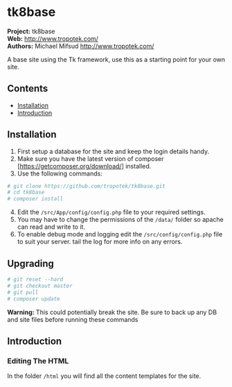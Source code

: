 # tk8base

__Project:__ tk8base    
__Web:__ <http://www.tropotek.com/>  
__Authors:__ Michael Mifsud <http://www.tropotek.com/>

A base site using the Tk framework, use this as a starting point for your own site.

## Contents

- [Installation](#installation)
- [Introduction](#introduction)

## Installation

1. First setup a database for the site and keep the login details handy.
2. Make sure you have the latest version of composer [https://getcomposer.org/download/] installed.
3. Use the following commands:
~~~bash
# git clone https://github.com/tropotek/tk8base.git
# cd tk8base
# composer install
~~~
4. Edit the `/src/App/config/config.php` file to your required settings.
5. You may have to change the permissions of the `/data/` folder so apache can read and write to it.
6. To enable debug mode and logging edit the `/src/config/config.php` file to suit your server.
   tail the log for more info on any errors.


## Upgrading

~~~bash
# git reset --hard
# git checkout master
# git pull
# composer update
~~~

__Warning:__ This could potentially break the site. Be sure to back up any DB and
site files before running these commands


## Introduction

### Editing The HTML

In the folder `/html` you will find all the content templates for the site.



